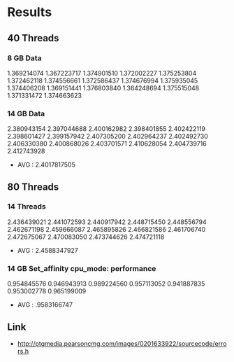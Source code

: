 

# Results

## 40 Threads

### 8 GB Data

1.369214074
1.367223717
1.374901510
1.372002227
1.375253804
1.372462118
1.374556661
1.372586437
1.374676994
1.375935045
1.374406208
1.369151441
1.376803840
1.364248694
1.375515048
1.371331472
1.374663623


### 14 GB Data

2.380943154
2.397044688
2.400162982
2.398401855
2.402422119
2.398601427
2.399157942
2.407305200
2.402964237
2.402492730
2.406330380
2.400868026
2.403701571
2.410628054
2.404739716
2.412743928

* AVG : 2.4017817505

## 80 Threads

### 14 Threads

2.436439021
2.441072593
2.440917942
2.448715450
2.448556794
2.462671198
2.459666087
2.465895826
2.466821586
2.461706740
2.472675067
2.470083050
2.473744626
2.474721118


* AVG : 2.4588347927

### 14 GB Set_affinity cpu_mode: performance

0.954845576
0.946943913
0.989224560
0.957113052
0.941887835
0.953002778
0.965199009

* AVG : .9583166747


## Link
* http://ptgmedia.pearsoncmg.com/images/0201633922/sourcecode/errors.h
